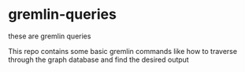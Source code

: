 # gremlin-queries
these are gremlin queries

This repo contains some basic gremlin commands like how to traverse through the graph database and find the desired output
